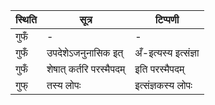 | स्थिति | सूत्र | टिप्पणी |
| ----- | ------- | ------ |
| गुफँ | - | - |
| गुफँ | उपदेशेऽजनुनासिक इत् | अँ-इत्यस्य इत्संज्ञा |
| गुफँ | शेषात् कर्तरि परस्मैपदम् | इति परस्मैपदम् |
| गुफ् | तस्य लोपः | इत्संज्ञकस्य लोपः |
